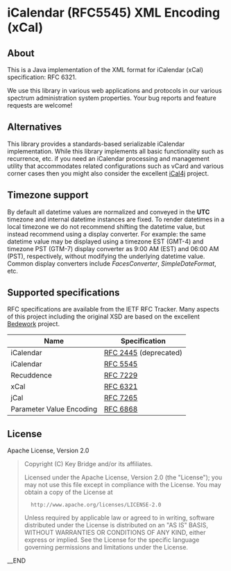 #  iCalendar (RFC5545) XML Encoding (xCal)

## About

This is a Java implementation of the XML format for iCalendar (xCal) specification: RFC 6321.

We use this library in various web applications and protocols in our various
spectrum administration system properties. Your bug reports and feature requests
are welcome!

## Alternatives

This library provides a standards-based serializable iCalendar
implementation. While this library implements all basic functionality such as
recurrence, etc. if you need an iCalendar processing and management utility
that accommodates related configurations such as vCard and various corner cases
then you might also consider the excellent [iCal4j](https://github.com/ical4j/ical4j) project.

## Timezone support

By default all datetime values are normalized and conveyed in the **UTC** timezone
and internal datetime instances are fixed. To render datetimes in a local timezone
we do not recommend shifting the datetime value, but instead recommend using a display
converter.
For example: the same datetime value may be displayed using a timezone EST (GMT-4) and timezone PST (GTM-7)
display converter as 9:00 AM (EST) and 06:00 AM (PST), respectively, without modifying the underlying datetime value.
Common display converters include _FacesConverter_, _SimpleDateFormat_, etc.

## Supported specifications

RFC specifications are available from the IETF RFC Tracker. Many aspects of this project
including the original XSD are based on the excellent [Bedework](https://www.apereo.org/projects/bedework) project.

| Name | Specification |
| ---- | ------------- |
| iCalendar | [RFC 2445](http://tools.ietf.org/html/rfc2445) (deprecated) |
| iCalendar | [RFC 5545](http://tools.ietf.org/html/rfc5545) |
| Recuddence | [RFC 7229](http://tools.ietf.org/html/rfc7529) |
| xCal | [RFC 6321](http://tools.ietf.org/html/rfc6321) |
| jCal | [RFC 7265](http://tools.ietf.org/html/rfc7265) |
| Parameter Value Encoding | [RFC 6868](http://tools.ietf.org/html/rfc6868)

## License

  Apache License, Version 2.0

>  Copyright (C) Key Bridge and/or its affiliates.
>
>   Licensed under the Apache License, Version 2.0 (the "License");
>   you may not use this file except in compliance with the License.
>   You may obtain a copy of the License at
>
>       http://www.apache.org/licenses/LICENSE-2.0
>
>   Unless required by applicable law or agreed to in writing, software
>   distributed under the License is distributed on an "AS IS" BASIS,
>   WITHOUT WARRANTIES OR CONDITIONS OF ANY KIND, either express or implied.
>   See the License for the specific language governing permissions and
>   limitations under the License.

__END
